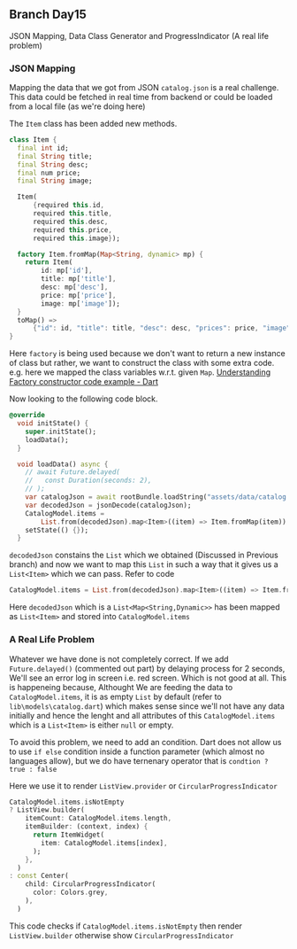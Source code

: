 ## Branch Day15

JSON Mapping, Data Class Generator and ProgressIndicator (A real life problem)

### JSON Mapping

Mapping the data that we got from JSON `catalog.json` is a real challenge. This data could be fetched in real time from backend or could be loaded from a local file (as we're doing here)

The `Item` class has been added new methods.
```dart
class Item {
  final int id;
  final String title;
  final String desc;
  final num price;
  final String image;

  Item(
      {required this.id,
      required this.title,
      required this.desc,
      required this.price,
      required this.image});

  factory Item.fromMap(Map<String, dynamic> mp) {
    return Item(
        id: mp['id'],
        title: mp['title'],
        desc: mp['desc'],
        price: mp['price'],
        image: mp['image']);
  }
  toMap() =>
      {"id": id, "title": title, "desc": desc, "prices": price, "image": image};
}
``` 
Here `factory` is being used because we don't want to return a new instance of class but rather, we want to construct the class with some extra code. e.g. here we mapped the class variables w.r.t. given `Map`.
[Understanding Factory constructor code example - Dart]("https://stackoverflow.com/questions/53886304/understanding-factory-constructor-code-example-dart")

Now looking to the following code block.
```dart
@override
  void initState() {
    super.initState();
    loadData();
  }

  void loadData() async {
    // await Future.delayed(
    //   const Duration(seconds: 2),
    // );
    var catalogJson = await rootBundle.loadString("assets/data/catalog.json");
    var decodedJson = jsonDecode(catalogJson);
    CatalogModel.items =
        List.from(decodedJson).map<Item>((item) => Item.fromMap(item)).toList();
    setState(() {});
  }
```
`decodedJson` constains the `List` which we obtained (Discussed in Previous branch) and now we want to map this `List` in such a way that it gives us a `List<Item>` which we can pass. Refer to code
```dart
CatalogModel.items = List.from(decodedJson).map<Item>((item) => Item.fromMap(item)).toList();
```
Here `decodedJson` which is a `List<Map<String,Dynamic>>` has been mapped as `List<Item>` and stored into `CatalogModel.items`

### A Real Life Problem

Whatever we have done is not completely correct. If we add `Future.delayed()` (commented out part) by delaying process for 2 seconds, We'll see an error log in screen i.e. red screen. Which is not good at all. This is happeneing because, Althought We are feeding the data to `CatalogModel.items`, it is as empty `List` by default (refer to `lib\models\catalog.dart`) which makes sense since we'll not have any data initially and hence the lenght and all attributes of this `CatalogModel.items` which is a `List<Item>` is either `null` or empty. 

To avoid this problem, we need to add an condition. Dart does not allow us to use `if else` condition inside a function parameter (which almost no languages allow), but we do have ternenary operator that is `condtion ? true : false`

Here we use it to render `ListView.provider` or `CircularProgressIndicator`

```dart
CatalogModel.items.isNotEmpty
? ListView.builder(
    itemCount: CatalogModel.items.length,
    itemBuilder: (context, index) {
      return ItemWidget(
        item: CatalogModel.items[index],
      );
    },
  )
: const Center(
    child: CircularProgressIndicator(
      color: Colors.grey,
    ),
  )
```
This code checks if `CatalogModel.items.isNotEmpty` then render `ListView.builder` otherwise show `CircularProgressIndicator`
